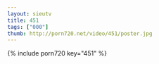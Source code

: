 ```yaml
--- 
layout: sieutv
title: 451
tags: ["000"]
thumb: http://porn720.net/video/451/poster.jpg
---
```

{% include porn720 key="451" %} 
